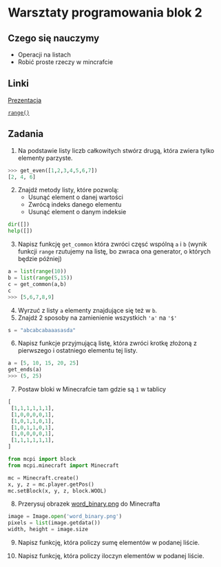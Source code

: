 # Warsztaty programowania blok 2

## Czego się nauczymy 
+ Operacji na listach
+ Robić proste rzeczy w mincrafcie

## Linki
[Prezentacja](https://docs.google.com/presentation/d/17l3NKQCqEwofyKpeuP51exhxsSwYy1Y2pgfbtFV5EHc/edit?usp=sharing)

[`range()`](https://docs.python.org/3/library/functions.html#func-range)

## Zadania

1. Na podstawie listy liczb całkowitych stwórz drugą, która zwiera tylko elementy parzyste.
```python
>>> get_even([1,2,3,4,5,6,7])
[2, 4, 6]
```

2. Znajdź metody listy, które pozwolą:
	* Usunąć element o danej wartości
    * Zwrócą indeks danego elementu
    * Usunąć element o danym indeksie
    
```python
dir([])
help([])
```
  
3. Napisz funkcję `get_common` która zwróci częsć wspólną `a` i `b` (wynik funkcji `range` rzutujemy na listę, bo zwraca ona generator, o których będzie później) 
```python
a = list(range(10))
b = list(range(5,15))
c = get_common(a,b)
c
>>> [5,6,7,8,9]
```
    
4. Wyrzuć z listy `a` elementy znajdujące się też w `b`.
5.  Znajdź 2 sposoby na zamienienie wszystkich `'a'` na `'$'` 
```python
s = "abcabcabaaasasda"
```
6. Napisz funkcje przyjmującą listę, która zwróci krotkę złożoną z pierwszego i ostatniego elementu tej listy.
```python
a = [5, 10, 15, 20, 25]
get_ends(a)
>>> (5, 25)
```

7. Postaw bloki w Minecrafcie tam gdzie są `1` w tablicy
```python
[
 [1,1,1,1,1,1],
 [1,0,0,0,0,1],
 [1,0,1,1,0,1],
 [1,0,1,1,0,1],
 [1,0,0,0,0,1],
 [1,1,1,1,1,1],
]

from mcpi import block
from mcpi.minecraft import Minecraft

mc = Minecraft.create()
x, y, z = mc.player.getPos()
mc.setBlock(x, y, z, block.WOOL)
```

8. Przerysuj obrazek [word_binary.png](img/word_binary.png) do Minecrafta
```python
image = Image.open('word_binary.png')
pixels = list(image.getdata())
width, height = image.size
```

9. Napisz funkcję, która policzy sumę elementów w podanej liście.

10. Napisz funkcję, która policzy iloczyn elementów w podanej liście.
   
